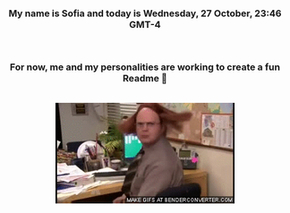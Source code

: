 


<div align="center">
<h3 >My name is Sofia and today is Wednesday, 27 October, 23:46 GMT-4</h3><br>
<h3 >For now, me and my personalities are working to create a fun Readme 👋
</h3><br>
<img src='img/dwight.gif' alt='working...'/>
</div>

